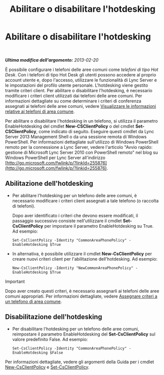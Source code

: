 ﻿---
title: Abilitare o disabilitare l'hotdesking
TOCTitle: Abilitare o disabilitare l'hotdesking
ms:assetid: 93a7fed6-f61a-4b41-9336-a8320afa87cf
ms:mtpsurl: https://technet.microsoft.com/it-it/library/JJ994057(v=OCS.15)
ms:contentKeyID: 52062231
ms.date: 08/24/2015
mtps_version: v=OCS.15
ms.translationtype: HT
---

# Abilitare o disabilitare l'hotdesking

 

_**Ultima modifica dell'argomento:** 2013-02-20_

È possibile configurare i telefoni delle aree comuni come *telefoni di tipo Hot Desk*. Con i telefoni di tipo Hot Desk gli utenti possono accedere al proprio account utente e, dopo l'accesso, utilizzare le funzionalità di Lync Server e le impostazioni del profilo utente personale. L'hotdesking viene gestito tramite criteri client. Per abilitare o disabilitare l'hotdesking, è necessario modificare i criteri client utilizzati dai telefoni delle aree comuni. Per informazioni dettagliate su come determinare i criteri di conferenza assegnati ai telefoni delle aree comuni, vedere [Visualizzare le informazioni relative ai telefoni di area comune](lync-server-2013-view-common-area-phone-information.md).

Per abilitare o disabilitare l'hotdesking in un telefono, si utilizza il parametro EnableHotdesking del cmdlet **New-CSClientPolicy** o del cmdlet **Set-CSClientPolicy**, come indicato di seguito. Eseguire questi cmdlet da Lync Server 2013 Management Shell o da una sessione remota di Windows PowerShell. Per informazioni dettagliate sull'utilizzo di Windows PowerShell remoto per la connessione a Lync Server, vedere l'articolo "Avvio rapido: gestione di Microsoft Lync Server 2010 con PowerShell remoto" nel blog su Windows PowerShell per Lync Server all'indirizzo [http://go.microsoft.com/fwlink/p/?linkId=255876](http://go.microsoft.com/fwlink/p/?linkid=255876).


## Abilitazione dell'hotdesking

  - Per abilitare l'hotdesking per un telefono delle aree comuni, è necessario modificare i criteri client assegnati a tale telefono (o raccolta di telefoni).
    
    Dopo aver identificato i criteri che devono essere modificati, il passaggio successivo consiste nell'utilizzare il cmdlet **Set-CsClientPolicy** per impostare il parametro EnableHotdesking su True. Ad esempio:
    
        Set-CsClientPolicy -Identity "CommonAreaPhonePolicy" - EnableHotdesking $True

  - In alternativa, è possibile utilizzare il cmdlet **New-CsClientPolicy** per creare nuovi criteri client per l'abilitazione dell'hotdesking. Ad esempio:
    
        New-CsClientPolicy -Identity "NewCommonAreaPhonePolicy" - EnableHotdesking $True

> [!IMPORTANT]  
> Dopo aver creato questi criteri, è necessario assegnarli ai telefoni delle aree comuni appropriati. Per informazioni dettagliate, vedere <a href="lync-server-2013-assign-policies-to-a-common-area-phone.md">Assegnare criteri a un telefono di area comune</a>.

## Disabilitazione dell'hotdesking

  - Per disabilitare l'hotdesking per un telefono delle aree comuni, reimpostare il parametro EnableHotdesking del **Set-CsClientPolicy** sul valore predefinito False. Ad esempio:
    
        Set-CsClientPolicy -Identity "CommonAreaPhonePolicy" - EnableHotdesking $False

Per informazioni dettagliate, vedere gli argomenti della Guida per i cmdlet [New-CsClientPolicy](https://docs.microsoft.com/en-us/powershell/module/skype/New-CsClientPolicy) e [Set-CsClientPolicy](https://docs.microsoft.com/en-us/powershell/module/skype/Set-CsClientPolicy).

